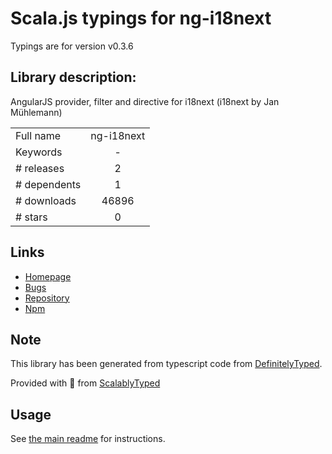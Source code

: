 
# Scala.js typings for ng-i18next

Typings are for version v0.3.6

## Library description:
AngularJS provider, filter and directive for i18next (i18next by Jan Mühlemann)

|                    |                 |
| ------------------ | :-------------: |
| Full name          | ng-i18next |
| Keywords           | - |
| # releases         | 2 |
| # dependents       | 1 |
| # downloads        | 46896 |
| # stars            | 0 |

## Links
- [Homepage](https://github.com/i18next/ng-i18next#readme)
- [Bugs](https://github.com/i18next/ng-i18next/issues)
- [Repository](https://github.com/i18next/ng-i18next)
- [Npm](https://www.npmjs.com/package/ng-i18next)
    


## Note
This library has been generated from typescript code from [DefinitelyTyped](https://definitelytyped.org).

Provided with :purple_heart: from [ScalablyTyped](https://github.com/oyvindberg/ScalablyTyped)

## Usage
See [the main readme](../../readme.md) for instructions.


